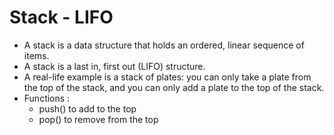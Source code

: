 # Stack - LIFO
 - A stack is a data structure that holds an ordered, linear sequence of items. 
 - A stack is a last in, first out (LIFO) structure. 
 - A real-life example is a stack of plates: you can only take a plate from the top of the stack, and you can only add a plate to the top of the stack.
 - Functions : 
   - push() to add to the top
   - pop() to remove from the top
